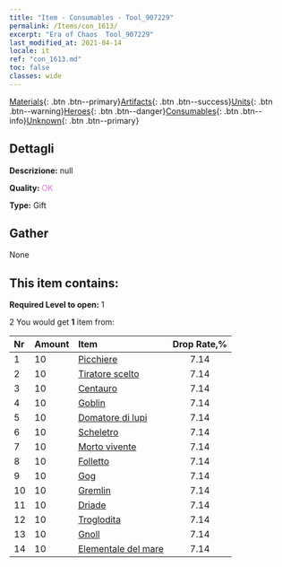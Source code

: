 ```yaml
---
title: "Item - Consumables - Tool_907229"
permalink: /Items/con_1613/
excerpt: "Era of Chaos  Tool_907229"
last_modified_at: 2021-04-14
locale: it
ref: "con_1613.md"
toc: false
classes: wide
---
```

 [Materials](/it/Items/){: .btn .btn--primary}[Artifacts](/it/Items/Artifacts/){: .btn .btn--success}[Units](/it/Items/Units/){: .btn .btn--warning}[Heroes](/it/Items/Heroes/){: .btn .btn--danger}[Consumables](/it/Items/Consumables/){: .btn .btn--info}[Unknown](/it/Items/Unknown/){: .btn .btn--primary}

## Dettagli
 **Descrizione:** null

 **Quality:** <span style="color: #DA70D6">OK</span>

 **Type:** Gift

## Gather

  None

## This item contains:

 **Required Level to open:** 1

 2 You would get **1** item  from:

  | Nr | Amount |     Item    | Drop Rate,% |
  |:---|:-------|:------------|:---------:|
  | 1 | 10 | [Picchiere](/it/Items/unt_190/) | 7.14 | 
  | 2 | 10 | [Tiratore scelto](/it/Items/unt_191/) | 7.14 | 
  | 3 | 10 | [Centauro](/it/Items/unt_199/) | 7.14 | 
  | 4 | 10 | [Goblin](/it/Items/unt_217/) | 7.14 | 
  | 5 | 10 | [Domatore di lupi](/it/Items/unt_218/) | 7.14 | 
  | 6 | 10 | [Scheletro](/it/Items/unt_208/) | 7.14 | 
  | 7 | 10 | [Morto vivente](/it/Items/unt_209/) | 7.14 | 
  | 8 | 10 | [Folletto](/it/Items/unt_226/) | 7.14 | 
  | 9 | 10 | [Gog](/it/Items/unt_227/) | 7.14 | 
  | 10 | 10 | [Gremlin](/it/Items/unt_235/) | 7.14 | 
  | 11 | 10 | [Driade](/it/Items/unt_262/) | 7.14 | 
  | 12 | 10 | [Troglodita](/it/Items/unt_244/) | 7.14 | 
  | 13 | 10 | [Gnoll](/it/Items/unt_253/) | 7.14 | 
  | 14 | 10 | [Elementale del mare](/it/Items/unt_275/) | 7.14 | 
